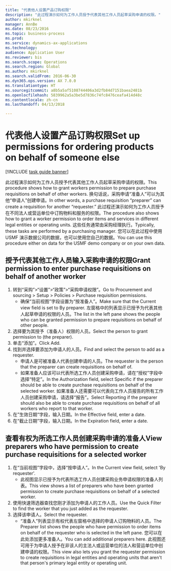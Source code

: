 ```yaml
--- 
title: "代表他人设置产品订购权限"
description: "此过程演示如何为工作人员授予代表其他工作人员起草采购申请的权限。"
author: mkirknel
manager: AnnBe
ms.date: 08/23/2016
ms.topic: business-process
ms.prod: 
ms.service: dynamics-ax-applications
ms.technology: 
audience: Application User
ms.reviewer: bis
ms.search.scope: Operations
ms.search.region: Global
ms.author: mkirknel
ms.search.validFrom: 2016-06-30
ms.dyn365.ops.version: AX 7.0.0
ms.translationtype: HT
ms.sourcegitcommit: a8b5a5af5108744406a3d2fb84d7151baea2481b
ms.openlocfilehash: 5839962a5a3be5d7836c74fc8476ceafa414d48c
ms.contentlocale: zh-cn
ms.lasthandoff: 04/13/2018

---
```

# <a name="set-up-permissions-for-ordering-products-on-behalf-of-someone-else"></a><span data-ttu-id="5278d-103">代表他人设置产品订购权限</span><span class="sxs-lookup"><span data-stu-id="5278d-103">Set up permissions for ordering products on behalf of someone else</span></span>

[!INCLUDE [task guide banner](../../includes/task-guide-banner.md)]

<span data-ttu-id="5278d-104">此过程演示如何为工作人员授予代表其他工作人员起草采购申请的权限。</span><span class="sxs-lookup"><span data-stu-id="5278d-104">This procedure shows how to grant workers permission to prepare purchase requisitions on behalf of other workers.</span></span> <span data-ttu-id="5278d-105">换句话说，采购申请“准备人”可以为其他“申请人”创建申请。</span><span class="sxs-lookup"><span data-stu-id="5278d-105">In other words, a purchase requisition “preparer” can create a requisition for another “requester.”</span></span> <span data-ttu-id="5278d-106">此过程还演示如何为工作人员授予在不同法人或营运单位中订购物料和服务的权限。</span><span class="sxs-lookup"><span data-stu-id="5278d-106">The procedure also shows how to grant a worker permission to order items and services in different legal entities or operating units.</span></span> <span data-ttu-id="5278d-107">这些任务通常由采购经理执行。</span><span class="sxs-lookup"><span data-stu-id="5278d-107">Typically, these tasks are performed by a purchasing manager.</span></span> <span data-ttu-id="5278d-108">您可以在此过程中使用 USMF 演示数据公司的数据，也可以使用您自己的数据。</span><span class="sxs-lookup"><span data-stu-id="5278d-108">You can use this procedure either on data for the USMF demo company or on your own data.</span></span>


## <a name="grant-permission-to-enter-purchase-requisitions-on-behalf-of-another-worker"></a><span data-ttu-id="5278d-109">授予代表其他工作人员输入采购申请的权限</span><span class="sxs-lookup"><span data-stu-id="5278d-109">Grant permission to enter purchase requisitions on behalf of another worker</span></span>
1. <span data-ttu-id="5278d-110">转到“采购”>“设置”>“政策”>“采购申请权限”。</span><span class="sxs-lookup"><span data-stu-id="5278d-110">Go to Procurement and sourcing > Setup > Policies > Purchase requisition permissions.</span></span>
    * <span data-ttu-id="5278d-111">确保“当前视图”字段设置为“按准备人”。</span><span class="sxs-lookup"><span data-stu-id="5278d-111">Make sure that the Current view field is set to By preparer.</span></span>  <span data-ttu-id="5278d-112">左窗格中的列表显示已授予为代表其他人起草申请的权限的人员。</span><span class="sxs-lookup"><span data-stu-id="5278d-112">The list in the left pane shows the people who can be granted permission to prepare requisitions on behalf of other people.</span></span>  
2. <span data-ttu-id="5278d-113">选择要为其授予（准备人）权限的人员。</span><span class="sxs-lookup"><span data-stu-id="5278d-113">Select the person to grant permission to (the preparer).</span></span>
3. <span data-ttu-id="5278d-114">单击“添加”。</span><span class="sxs-lookup"><span data-stu-id="5278d-114">Click Add.</span></span>
4. <span data-ttu-id="5278d-115">找到并选择要添加为申请人的人员。</span><span class="sxs-lookup"><span data-stu-id="5278d-115">Find and select the person to add as a requester.</span></span>
    * <span data-ttu-id="5278d-116">申请人是可被准备人代表创建申请的人员。</span><span class="sxs-lookup"><span data-stu-id="5278d-116">The requester is the person that the preparer can create requisitions on behalf of.</span></span>  
    * <span data-ttu-id="5278d-117">如果准备人应该可以代表所选工作人员创建采购申请，请在“授权”字段中选择“特定”。</span><span class="sxs-lookup"><span data-stu-id="5278d-117">In the Authorization field, select Specific if the preparer should be able to create purchase requisitions on behalf of the selected worker.</span></span> <span data-ttu-id="5278d-118">如果准备人还需要可以代表向工作人员报告的所有工作人员创建采购申请，请选择“报告”。</span><span class="sxs-lookup"><span data-stu-id="5278d-118">Select Reporting if the preparer should also be able to create purchase requisitions on behalf of all workers who report to that worker.</span></span>  
5. <span data-ttu-id="5278d-119">在”生效日期“字段，输入日期。</span><span class="sxs-lookup"><span data-stu-id="5278d-119">In the Effective field, enter a date.</span></span>
6. <span data-ttu-id="5278d-120">在“截止日期”字段，输入日期。</span><span class="sxs-lookup"><span data-stu-id="5278d-120">In the Expiration field, enter a date.</span></span>

## <a name="view-preparers-who-have-permission-to-create-purchase-requisitions-for-a-selected-worker"></a><span data-ttu-id="5278d-121">查看有权为所选工作人员创建采购申请的准备人</span><span class="sxs-lookup"><span data-stu-id="5278d-121">View preparers who have permission to create purchase requisitions for a selected worker</span></span>
1. <span data-ttu-id="5278d-122">在“当前视图”字段中，选择“按申请人”。</span><span class="sxs-lookup"><span data-stu-id="5278d-122">In the Current view field, select 'By requester'.</span></span>
    * <span data-ttu-id="5278d-123">此视图显示已授予为代表所选工作人员创建采购业务申请权限的准备人列表。</span><span class="sxs-lookup"><span data-stu-id="5278d-123">This view shows a list of preparers who have been granted permission to create purchase requisitions on behalf of a selected worker.</span></span>  
2. <span data-ttu-id="5278d-124">使用快速筛选器查找您刚才添加为申请人的工作人员。</span><span class="sxs-lookup"><span data-stu-id="5278d-124">Use the Quick Filter to find the worker that you just added as the requester.</span></span>
3. <span data-ttu-id="5278d-125">选择该申请人。</span><span class="sxs-lookup"><span data-stu-id="5278d-125">Select the requester.</span></span>
    * <span data-ttu-id="5278d-126">“准备人”列表显示有权代表左窗格中选择的申请人订购物料的人员。</span><span class="sxs-lookup"><span data-stu-id="5278d-126">The Preparer list shows the people who have permission to order items on behalf of the requester who is selected in the left pane.</span></span>   <span data-ttu-id="5278d-127">您可以在此处添加更多准备人。</span><span class="sxs-lookup"><span data-stu-id="5278d-127">You can add additional preparers here.</span></span>   <span data-ttu-id="5278d-128">此视图还可用于为申请人授予在非该人的主法人或运营单位的法人和营运单位中创建申请的权限。</span><span class="sxs-lookup"><span data-stu-id="5278d-128">This view also lets you grant the requester permission to create requisitions in legal entities and operating units that aren't that person's primary legal entity or operating unit.</span></span>  


